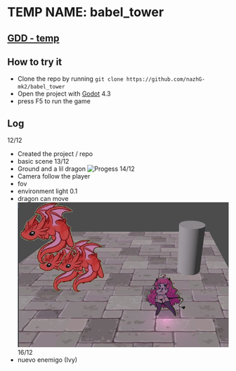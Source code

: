 # TEMP NAME: babel_tower

## [GDD - temp](https://excalidraw.com/#room=1c075e9df7693deada8d,jxQ_yw7jnBLWn4tNiRGGzA)

## How to try it
- Clone the repo by running `git clone https://github.com/nazhG-mk2/babel_tower`
- Open the project with [Godot](https://godotengine.org/download) 4.3
- press F5 to run the game

## Log
12/12
- Created the project / repo
- basic scene
13/12
- Ground and a lil dragon
![Progess](https://drive.google.com/file/d/11LPMiSZKEvX6OJas8ury0EjU1kB0ybnH/view)
14/12
- Camera follow the player
- fov
- environment light 0.1
- dragon can move
![Progess](https://raw.githubusercontent.com/nazhG-mk2/babel_tower/refs/heads/master/advances/12_14.png)
16/12
- nuevo enemigo (Ivy)



